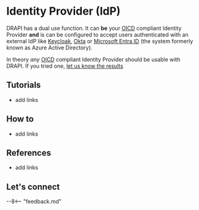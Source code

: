 # Identity Provider (IdP)

DRAPI has a dual use function. It can **be** your [OICD](#) compliant Identity Provider **and** is can be configured to accept users authenticated with an external IdP like [Keycloak](#), [Okta](#) or [Microsoft Entra ID](#) (the system formerly known as Azure Active Directory).

In theory _any_ [OICD](#) compliant Identity Provider should be usable with DRAPI. If you tried one, [let us know the results](https://discord.com/invite/jmRHpDRnH4)

## Tutorials

- add links

## How to

- add links

## References

- add links

## Let's connect

--8<-- "feedback.md"
